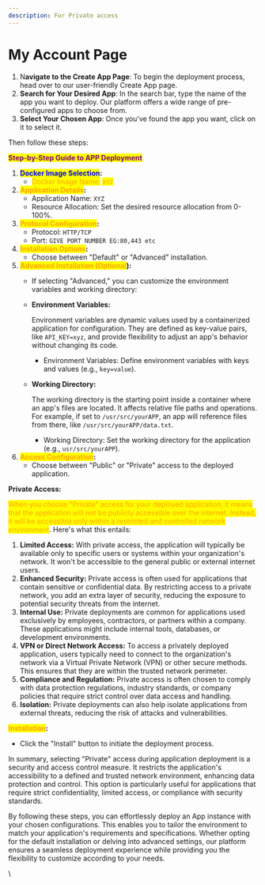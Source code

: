 ```yaml
---
description: For Private access
---
```


# My Account Page

1. N**avigate to the Create App Page**: To begin the deployment process, head over to our user-friendly Create App page.
2. **Search for Your Desired App**: In the search bar, type the name of the app you want to deploy. Our platform offers a wide range of pre-configured apps to choose from.
3. **Select Your Chosen App**: Once you've found the app you want, click on it to select it.

Then follow these steps:

<mark style="color:purple;">**Step-by-Step Guide to APP Deployment**</mark>

1. <mark style="color:blue;">**Docker Image Selection**</mark>**:**
   * <mark style="color:orange;">Docker Image Name:</mark> <mark style="color:orange;"></mark><mark style="color:orange;">`XYZ`</mark>
2. <mark style="color:orange;">**Application Details**</mark>**:**
   * Application Name: `XYZ`
   * Resource Allocation: Set the desired resource allocation from 0-100%.
3. <mark style="color:orange;">**Protocol Configuration**</mark>**:**
   * Protocol: `HTTP/TCP`
   * Port: `GIVE PORT NUMBER EG:80,443 etc`
4. <mark style="color:orange;">**Installation Options**</mark>**:**
   * Choose between "Default" or "Advanced" installation.
5. <mark style="color:orange;">**Advanced Installation (Optional**</mark>**):**
   * If selecting "Advanced," you can customize the environment variables and working directory:
   *   **Environment Variables:**

       Environment variables are dynamic values used by a containerized application for configuration. They are defined as key-value pairs, like `API_KEY=xyz`, and provide flexibility to adjust an app's behavior without changing its code.

       * Environment Variables: Define environment variables with keys and values (e.g., `key=value`).
   *   **Working Directory:**

       The working directory is the starting point inside a container where an app's files are located. It affects relative file paths and operations. For example, if set to `/usr/src/yourAPP`, an app will reference files from there, like `/usr/src/yourAPP/data.txt`.

       * Working Directory: Set the working directory for the application (e.g., `usr/src/yourAPP`).
6. <mark style="color:orange;">**Access Configuration**</mark>**:**
   * Choose between "Public" or "Private" access to the deployed application.

**Private Access:**

<mark style="color:orange;">When you choose "Private" access for your deployed application, it means that the application will not be publicly accessible over the internet. Instead, it will be accessible only within a restricted and controlled network environment</mark>. Here's what this entails:

1. **Limited Access:** With private access, the application will typically be available only to specific users or systems within your organization's network. It won't be accessible to the general public or external internet users.
2. **Enhanced Security:** Private access is often used for applications that contain sensitive or confidential data. By restricting access to a private network, you add an extra layer of security, reducing the exposure to potential security threats from the internet.
3. **Internal Use:** Private deployments are common for applications used exclusively by employees, contractors, or partners within a company. These applications might include internal tools, databases, or development environments.
4. **VPN or Direct Network Access:** To access a privately deployed application, users typically need to connect to the organization's network via a Virtual Private Network (VPN) or other secure methods. This ensures that they are within the trusted network perimeter.
5. **Compliance and Regulation:** Private access is often chosen to comply with data protection regulations, industry standards, or company policies that require strict control over data access and handling.
6. **Isolation:** Private deployments can also help isolate applications from external threats, reducing the risk of attacks and vulnerabilities.



<mark style="color:orange;">**Installation**</mark>**:**

* Click the "Install" button to initiate the deployment process.

In summary, selecting "Private" access during application deployment is a security and access control measure. It restricts the application's accessibility to a defined and trusted network environment, enhancing data protection and control. This option is particularly useful for applications that require strict confidentiality, limited access, or compliance with security standards.

By following these steps, you can effortlessly deploy an App instance with your chosen configurations. This enables you to tailor the environment to match your application's requirements and specifications. Whether opting for the default installation or delving into advanced settings, our platform ensures a seamless deployment experience while providing you the flexibility to customize according to your needs.

\

